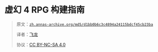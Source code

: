 # 虚幻 4 RPG 构建指南

> 原文：[`zh.annas-archive.org/md5/d1bb0b6c3c4894a24115bdcf45cb23ba`](https://zh.annas-archive.org/md5/d1bb0b6c3c4894a24115bdcf45cb23ba)
> 
> 译者：[飞龙](https://github.com/wizardforcel)
> 
> 协议：[CC BY-NC-SA 4.0](http://creativecommons.org/licenses/by-nc-sa/4.0/)